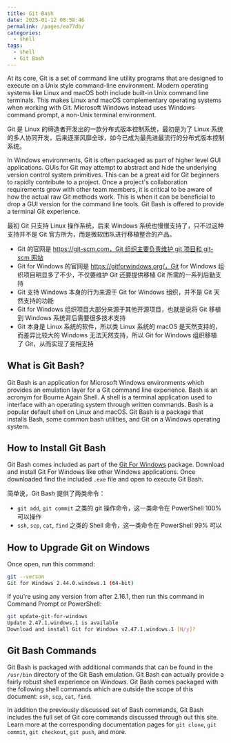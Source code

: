 ```yaml
---
title: Git Bash
date: 2025-01-12 08:58:46
permalink: /pages/ea77db/
categories: 
  - shell
tags: 
  - shell
  - Git Bash
---
```


At its core, Git is a set of command line utility programs that are designed to execute on a Unix style command-line environment. Modern operating systems like Linux and macOS both include built-in Unix command line terminals. This makes Linux and macOS complementary operating systems when working with Git. Microsoft Windows instead uses Windows command prompt, a non-Unix terminal environment.

Git 是 Linux 的缔造者开发出的一款分布式版本控制系统，最初是为了 Linux 系统的多人协同开发，后来逐渐风靡全球，如今已成为最先进最流行的分布式版本控制系统。

In Windows environments, Git is often packaged as part of higher level GUI applications. GUIs for Git may attempt to abstract and hide the underlying version control system primitives. This can be a great aid for Git beginners to rapidly contribute to a project. Once a project's collaboration requirements grow with other team members, it is critical to be aware of how the actual raw Git methods work. This is when it can be beneficial to drop a GUI version for the command line tools. Git Bash is offered to provide a terminal Git experience.

最初 Git 只支持 Linux 操作系统，后来 Windows 系统也慢慢支持了，只不过这种支持并不是 Git 官方所为，而是微软团队进行移植整合的产品。

- Git 的官网是 https://git-scm.com，Git 组织主要负责维护 git 项目和 git-scm 网站
- Git for Windows 的官网是 https://gitforwindows.org/，Git for Windows 组织项目明显多了不少，不仅要维护 Git 还要提供移植 Git 所需的一系列后勤支持
- Git 支持 Windows 本身的行为来源于 Git for Windows 组织，并不是 Git 天然支持的功能
- Git for Windows 组织项目大部分来源于其他开源项目，也就是说将 Git 移植到 Windows 系统背后需要很多技术支持
- Git 本身是 Linux 系统的软件，所以类 Linux 系统的 macOS 是天然支持的，而差异比较大的 Windows 无法天然支持，所以 Git for Windows 组织移植了 Git，从而实现了变相支持

## What is Git Bash?

Git Bash is an application for Microsoft Windows environments which provides an emulation layer for a Git command line experience. Bash is an acronym for Bourne Again Shell. A shell is a terminal application used to interface with an operating system through written commands. Bash is a popular default shell on Linux and macOS. Git Bash is a package that installs Bash, some common bash utilities, and Git on a Windows operating system.

## How to Install Git Bash

Git Bash comes included as part of the [Git For Windows](https://gitforwindows.org/) package. Download and install Git For Windows like other Windows applications. Once downloaded find the included `.exe` file and open to execute Git Bash.

简单说，Git Bash 提供了两类命令：

- `git add`, `git commit` 之类的 git 操作命令，这一类命令在 PowerShell 100% 可以操作
- `ssh`, `scp`, `cat`, `find` 之类的 Shell 命令，这一类命令在 PowerShell 99% 可以

## How to Upgrade Git on Windows

Once open, run this command:

```sh
git --verson
Git for Windows 2.44.0.windows.1 (64-bit)
```

If you're using any version from after 2.16.1, then run this command in Command Prompt or PowerShell:

```sh
git update-git-for-windows
Update 2.47.1.windows.1 is available
Download and install Git for Windows v2.47.1.windows.1 [N/y]?
```

## Git Bash Commands

Git Bash is packaged with additional commands that can be found in the `/usr/bin` directory of the Git Bash emulation. Git Bash can actually provide a fairly robust shell experience on Windows. Git Bash comes packaged with the following shell commands which are outside the scope of this document: `ssh`, `scp`, `cat`, `find`.

In addition the previously discussed set of Bash commands, Git Bash includes the full set of Git core commands discussed through out this site. Learn more at the corresponding documentation pages for `git clone`, `git commit`, `git checkout`, `git push`, and more.
